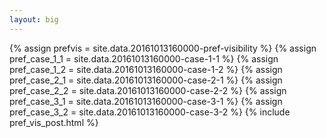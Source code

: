 ```yaml
---
layout: big
---
```

{% assign prefvis = site.data.20161013160000-pref-visibility %}
{% assign pref_case_1_1 = site.data.20161013160000-case-1-1 %}
{% assign pref_case_1_2 = site.data.20161013160000-case-1-2 %}
{% assign pref_case_2_1 = site.data.20161013160000-case-2-1 %}
{% assign pref_case_2_2 = site.data.20161013160000-case-2-2 %}
{% assign pref_case_3_1 = site.data.20161013160000-case-3-1 %}
{% assign pref_case_3_2 = site.data.20161013160000-case-3-2 %}
{% include pref_vis_post.html %}
